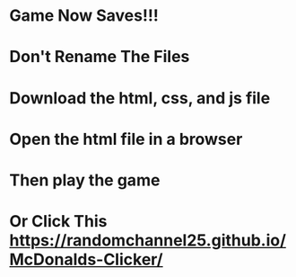 # 
# Game Now Saves!!!
# Don't Rename The Files
# Download the html, css, and js file
# Open the html file in a browser
# Then play the game
# Or Click This https://randomchannel25.github.io/McDonalds-Clicker/
